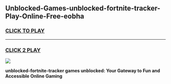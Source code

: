 
## Unblocked-Games-unblocked-fortnite-tracker-Play-Online-Free-eobha
<h3>
<a href="https://premium76.site?title=unblocked-fortnite-tracker&ref=26A">CLICK TO PLAY</a></h3>
<hr>

<h3>
<a href="https://premium76.site?title=unblocked-fortnite-tracker&ref=26A">CLICK 2 PLAY</a>
  
</h3>

<a href="https://premium76.site?title=unblocked-fortnite-tracker&ref=26A"><img src="https://clearcache.store/games.png"></a>


**unblocked-fortnite-tracker games unblocked: Your Gateway to Fun and Accessible Online Gaming**
